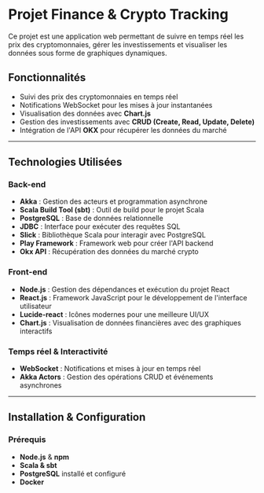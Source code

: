 # Projet Finance & Crypto Tracking  

Ce projet est une application web permettant de suivre en temps réel les prix des cryptomonnaies, gérer les investissements et visualiser les données sous forme de graphiques dynamiques.  

## Fonctionnalités  
- Suivi des prix des cryptomonnaies en temps réel  
- Notifications WebSocket pour les mises à jour instantanées  
- Visualisation des données avec **Chart.js**  
- Gestion des investissements avec **CRUD (Create, Read, Update, Delete)**  
- Intégration de l'API **OKX** pour récupérer les données du marché  

---

## Technologies Utilisées  

### Back-end  
- **Akka** : Gestion des acteurs et programmation asynchrone  
- **Scala Build Tool (sbt)** : Outil de build pour le projet Scala  
- **PostgreSQL** : Base de données relationnelle  
- **JDBC** : Interface pour exécuter des requêtes SQL  
- **Slick** : Bibliothèque Scala pour interagir avec PostgreSQL  
- **Play Framework** : Framework web pour créer l'API backend  
- **Okx API** : Récupération des données du marché crypto  

### Front-end  
- **Node.js** : Gestion des dépendances et exécution du projet React  
- **React.js** : Framework JavaScript pour le développement de l'interface utilisateur  
- **Lucide-react** : Icônes modernes pour une meilleure UI/UX  
- **Chart.js** : Visualisation de données financières avec des graphiques interactifs  

### Temps réel & Interactivité  
- **WebSocket** : Notifications et mises à jour en temps réel  
- **Akka Actors** : Gestion des opérations CRUD et événements asynchrones  

---

## Installation & Configuration  

### Prérequis  
- **Node.js** & **npm**  
- **Scala & sbt**  
- **PostgreSQL** installé et configuré
- **Docker**
